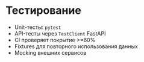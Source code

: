 # Тестирование

- Unit-тесты: `pytest`
- API-тесты через `TestClient` FastAPI
- CI проверяет покрытие >=60%
- Fixtures для повторного использования данных
- Mocking внешних сервисов
